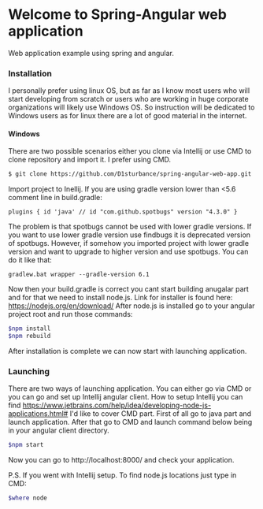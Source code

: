 # Welcome to Spring-Angular web application

Web application example using spring and angular.

### Installation
I personally prefer using linux OS, but as far as I know most users who will start developing from scratch or users who are working in huge corporate organizations will likely use Windows OS. So instruction will be dedicated to Windows users as for linux there are a lot of good material in the internet.
#### Windows
There are two possible scenarios either you clone via Intellij or use CMD to clone repository and import it.
I prefer using CMD.
```sh
$ git clone https://github.com/D1sturbance/spring-angular-web-app.git
```
Import project to Inellij. If you are using gradle version lower than <5.6 comment line in build.gradle:

`
plugins {
    id 'java'
   // id "com.github.spotbugs" version "4.3.0"
}
`

The problem is that spotbugs cannot be used with lower gradle versions. If you want to use lower gradle version use findbugs it is deprecated version of spotbugs. However, if somehow you imported project with lower gradle version and want to upgrade to higher version and use spotbugs. You can do it like that: 

`
gradlew.bat wrapper --gradle-version 6.1
`

Now then your build.gradle is correct you cant start building anugalar part and for that we need to install node.js.
Link for installer is found here: https://nodejs.org/en/download/
After node.js is installed go to your angular project root and run those commands:

```sh
$npm install
$npm rebuild
```

After installation is complete we can now start with launching application.

### Launching
There are two ways of launching application. You can either go via CMD or you can go and set up Intellij angular client. How to setup Intellij you can find https://www.jetbrains.com/help/idea/developing-node-js-applications.html#
I'd like to cover CMD part.
First of all go to java part and launch application. After that go to CMD and launch command below being in your angular client directory.

```sh
$npm start
```

Now you can go to http://localhost:8000/ and check your application.

P.S. If you went with Intellij setup. To find node.js locations just type in CMD:

```sh
$where node
```
